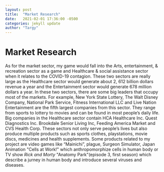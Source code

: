 ```yaml
---
layout: post
title:  "Market Research"
date:   2021-02-01 17:36:00 -0500
categories: jekyll update
author: "Targy"
---
```


# Market Research

As for the market sector, my game would fall into the Arts, entertainment, & recreation sector as a game and Healthcare & social assistance sector when it relates to the COVID-19 contagion. These two sectors are really large as the Healthcare sector would generate about 2, 612 billion dollars revenue a year and the Entertainment sector would generate 678 million dollars a year. In these two sectors, there are some big leaders that occupy most of the markets. For example, New York State Lottery, The Walt Disney Company, National Park Service, Fitness International LLC and Live Nation Entertainment are the fifth largest companies from this sector. They range from sports to lottery to movies and can be found in most people’s daily life. Big companies in the Healthcare sector contain HCA Healthcare Inc. Quest Diagnostics Inc. Brookdale Senior Living Inc, Feeding America Market and CVS Health Corp. These sectors not only serve people’s lives but also produce multiple products such as sports clothes, playstations, movie discs, medicines and health supplements. 
Some products related to my project are video games like “Mainichi”, plague, Surgeon Simulator, Japan Animation "Cells at Work!" which anthropomorphize cells in human body or TV show *Rick and Morty* "Anatomy Park"(episode 3, first season) which describe a jurney in human body and introduce several viruses and diseases.